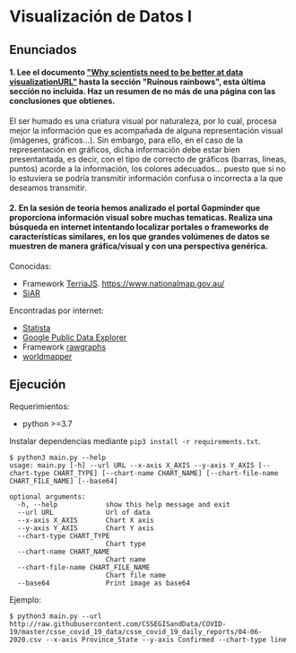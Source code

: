 # Visualización de Datos I

## Enunciados
#### 1. Lee el documento ["Why scientists need to be better at data visualizationURL"](https://www.knowablemagazine.org/article/mind/2019/science-data-visualization) hasta la sección "Ruinous rainbows", esta última sección no incluida. Haz un resumen de no más de una página con las conclusiones que obtienes.
El ser humado es una criatura visual por naturaleza, por lo cual, procesa mejor la información que es acompañada de alguna representación visual (imágenes, gráficos...). Sin embargo, para ello, en el caso de la representación en gráficos, dicha información debe estar bien presentantada, es decir, con el tipo de correcto de gráficos (barras, líneas, puntos) acorde a la información, los colores adecuados... puesto que si no lo estuviera se podría transmitir información confusa o incorrecta a la que deseamos transmitir.

#### 2. En la sesión de teoría hemos analizado el portal Gapminder que proporciona información visual sobre muchas tematicas. Realiza una búsqueda en internet intentando localizar portales o frameworks de características similares, en los que grandes volúmenes de datos se muestren de manera gráfica/visual y con una perspectiva genérica.
Conocidas:

* Framework [TerriaJS](https://terria.io/). https://www.nationalmap.gov.au/
* [SiAR](https://siar.arte-consultores.com/#/visualizador)

Encontradas por internet:

* [Statista](https://es.statista.com/)
* [Google Public Data Explorer](https://www.google.com/publicdata/directory?hl=es)
* Framework [rawgraphs](https://rawgraphs.io/)
* [worldmapper](https://worldmapper.org/)

## Ejecución
Requerimientos:
* python >=3.7

Instalar dependencias mediante `pip3 install -r requirements.txt`.
```
$ python3 main.py --help
usage: main.py [-h] --url URL --x-axis X_AXIS --y-axis Y_AXIS [--chart-type CHART_TYPE] [--chart-name CHART_NAME] [--chart-file-name CHART_FILE_NAME] [--base64]

optional arguments:
  -h, --help            show this help message and exit
  --url URL             Url of data
  --x-axis X_AXIS       Chart X axis
  --y-axis Y_AXIS       Chart Y axis
  --chart-type CHART_TYPE
                        Chart type
  --chart-name CHART_NAME
                        Chart name
  --chart-file-name CHART_FILE_NAME
                        Chart file name
  --base64              Print image as base64
```

Ejemplo:
```
$ python3 main.py --url http://raw.githubusercontent.com/CSSEGISandData/COVID-19/master/csse_covid_19_data/csse_covid_19_daily_reports/04-06-2020.csv --x-axis Province_State --y-axis Confirmed --chart-type line
```